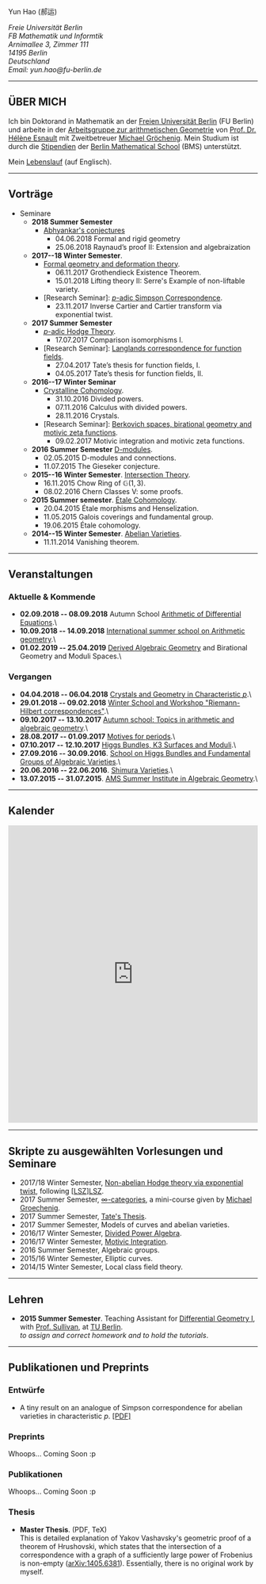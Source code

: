 <p>Yun Hao (郝运)</p>
<address style="white-space: nowrap;">
Freie Universität Berlin<br>
FB Mathematik und Informtik<br>
Arnimallee 3, Zimmer 111<br>
14195 Berlin<br>
Deutschland<br>
Email: yun.hao@fu-berlin.de
</address>

<!--<div class="medium-2 columns align-self-middle">
<img alt= "It's NOT me!" src="images/black.jpg" style="">\
</div>-->
<!--
Note the slash after the image tag.
It prevents the image to be enclosed in <p></p>. See Pandoc's documents.
-->

- - - - - - - - - -

## ÜBER MICH<!--<span id="to-replace-2"></span>-->

Ich bin <!--<span id="to-replace-1"></span>-->Doktorand in Mathematik an
der [Freien Universität Berlin][FUB] (FU Berlin) und arbeite in
der [Arbeitsgruppe zur arithmetischen Geometrie][AG] von
[Prof. Dr. Hélène Esnault][Esnault] mit Zweitbetreuer
[Michael Gröchenig][Michael].
Mein Studium ist durch die [Stipendien][scholarship]
der [Berlin Mathematical School][BMS] (BMS) unterstützt.

<!--Here is my [CV](#). To know more, see [about](#).-->

Mein [Lebenslauf][CV] (auf Englisch).


<!--
<style>
/*
PDFObject appends the classname "pdfobject-container" to the target element.
This enables you to style the element differently depending on whether the embed was successful.
In this example, a successful embed will result in a large box.
A failed embed will not have dimensions specified, so you don't see an oddly large empty box.
*/

.pdfobject-container {
	width: 100%;
	height: 600px;
	margin: 2em 0;
}

.pdfobject { border: solid 1px #666; }
#results { padding: 1rem; }
.hidden { display: none; }
.success { color: #4F8A10; background-color: #DFF2BF; }
.fail { color: #D8000C; background-color: #FFBABA; }
</style>


<div class="large reveal" id="exampleModal1" data-reveal>
<button class="close-button" data-close aria-label="Close modal" type="button">
<span aria-hidden="true">&times;</span>
</button>
<div id="results" class="hidden"></div>
<div id="pdf"></div>
</div>

<p><span class="embed-link" data-open="exampleModal1">Click me for a modal</span></p>

<script>
document.querySelector(".embed-link").addEventListener("click", function (e){
e.preventDefault();
this.setAttribute("class", "hidden");
var options = {
	pdfOpenParams: {
		navpanes: 0,
		toolbar: 0,
		statusbar: 0,
		pagemode: "none",
		view: "FitV"
	},
    forcePDFJS: true,
	PDFJS_URL: "/vendor/pdfjs/web/viewer.html"
};

var myPDF = PDFObject.embed("/files/CV-20171116.pdf", "#pdf", options);
var el = document.querySelector("#results");
el.setAttribute("class", (myPDF) ? "success" : "fail");
el.innerHTML = (myPDF) ? "PDFObject successfully added an &lt;embed> element to the page!" : "Uh-oh, the embed didn't work.";
});
</script>
-->

- - - - - - - - - -

## Vorträge
* Seminare
    - **2018 Summer Semester**
        + [Abhyankar's conjectures][AbhyankarConj]
            * 04.06.2018    Formal and rigid geometry
            * 25.06.2018    Raynaud’s proof II: Extension and algebraization
    - **2017--18 Winter Semester**.
	    + [Formal geometry and deformation theory][formalanddefomation].
		    * 06.11.2017    Grothendieck Existence Theorem.
            * 15.01.2018    Lifting theory II: Serre's Example of non-liftable variety.
	    + [Research Seminar]: [$p$-adic Simpson Correspondence][padicsimpson].
            * 23.11.2017    Inverse Cartier and Cartier transform via exponential twist.
    - **2017 Summer Semester**
        + [$p$-adic Hodge Theory][padichodge].
            * 17.07.2017    Comparison isomorphisms I.
        + [Research Seminar]: [Langlands correspondence for function fields][geomlanglands].
            * 27.04.2017    Tate’s thesis for function fields, I.
            * 04.05.2017    Tate’s thesis for function fields, II.
    - **2016--17 Winter Seminar** 
        + [Crystalline Cohomology][Crystalline].
            * 31.10.2016    Divided powers.
            * 07.11.2016    Calculus with divided powers.
            * 28.11.2016    Crystals.
        + [Research Seminar]: [Berkovich spaces, birational geometry and motivic zeta functions][Berkovich].
            * 09.02.2017    Motivic integration and motivic zeta functions.
    - **2016 Summer Semester** [D-modules][dmod].
        + 02.05.2015    D-modules and connections.
        + 11.07.2015    The Gieseker conjecture.
    - **2015--16 Winter Semester**. [Intersection Theory][intersection].
        + 16.11.2015    Chow Ring of $\mathbb{G}(1,3)$.
        + 08.02.2016    Chern Classes V: some proofs.
    - **2015 Summer semester**. [Étale Cohomology][etale].
        + 20.04.2015    Étale morphisms and Henselization.
        + 11.05.2015    Galois coverings and fundamental group.
        + 19.06.2015    Étale cohomology.
    - **2014--15 Winter Semester**. [Abelian Varieties][abv].
        + 11.11.2014    Vanishing theorem.

- - - - - - - - - -

## Veranstaltungen

### Aktuelle \& Kommende

* **02.09.2018 -- 08.09.2018** Autumn School [Arithmetic of Differential Equations][Łukęcin].\
  <!--Łukęcin, Poland-->
* **10.09.2018 -- 14.09.2018** [International summer school on Arithmetic geometry][Salerno].\
  <!--Università degli Studi di Salerno.-->
* **01.02.2019 -- 25.04.2019** [Derived Algebraic Geometry][MSRI1] and Birational Geometry and Moduli Spaces.\
  <!--MSRI, Berkeley, CA, USA-->

### Vergangen

* **04.04.2018 -- 06.04.2018** [Crystals and Geometry in Characteristic $p$][Munich].\
  <!--Technische Universität München.-->
* **29.01.2018 -- 09.02.2018** [Winter School and Workshop "Riemann-Hilbert correspondences"][Padua].\
  <!--Università degli Studi di Padova.-->
* **09.10.2017 -- 13.10.2017** [Autumn school: Topics in arithmetic and algebraic geometry][Mainz].\
  <!--Johannes Gutenberg-Universität Mainz.-->
* **28.08.2017 -- 01.09.2017** [Motives for periods][periods].\
  <!--[Freie Universität Berlin][FUB].-->
* **07.10.2017 -- 12.10.2017** [Higgs Bundles, K3 Surfaces and Moduli][higssk3moduli].\
  <!--[Humboldt Universität zu Berlin][HUB].-->
* **27.09.2016 -- 30.09.2016**. [School on Higgs Bundles and Fundamental Groups of Algebraic Varieties][Higgs].\
  <!--[Universität Duisburg-Essen][UniDuisburgEssen], Campus Essen.-->
* **20.06.2016 -- 22.06.2016**. [Shimura Varieties][leidenshimura].\
  <!--[Leiden University][leidenu].-->
* **13.07.2015 -- 31.07.2015**. [AMS Summer Institute in Algebraic Geometry][Utah].\
  <!--University of Utah, Salt Lake City, Utah, USA.-->
<!--
* **03.03.2014 -- 14.03.2015**. [Jürgen-Ehlers-Frühjahrsschule "Gravitationsphysik"][GR] 2014.\
  [Max Planck Institute for Gravitational Physics (Albert Einstein Institute)][AEI], Potsdam-Golm.
* **02.2013 -- 06.2013**. [The 5th Enhanced Program for Graduate Study][BICMREPGS].\
  [Beijing International Center for Mathematical Research][BICMR] & Peking University, Beijing.
-->

  
- - - - - - - - - -

## Kalender

<iframe src="https://calendar.google.com/calendar/embed?height=600&amp;wkst=1&amp;bgcolor=%23FFFFFF&amp;src=haoyun.math%40gmail.com&amp;color=%231B887A&amp;src=u354c8kmu0gsrq8atp62tg12mg%40group.calendar.google.com&amp;color=%2323164E&amp;src=lrar0s9cenincff62vcsv1hoq8%40group.calendar.google.com&amp;color=%23B1440E&amp;src=en.german%23holiday%40group.v.calendar.google.com&amp;color=%2329527A&amp;ctz=Europe%2FBerlin" style="border-width:0; width:100%; height:600px;"></iframe>

- - - - - - - - - -

## Skripte zu ausgewählten Vorlesungen und Seminare

* 2017/18 Winter Semester,
  [Non-abelian Hodge theory via exponential twist][notes-LSZ],
  following [[LSZ]][LSZ].
* 2017 Summer Semester, [$\infty$-categories][notes-infcat],
  a mini-course given by [Michael Groechenig][Michael].
* 2017 Summer Semester, [Tate's Thesis][notes-TatesThesis].
* 2017 Summer Semester, Models of curves and abelian varieties.
* 2016/17 Winter Semester, [Divided Power Algebra][notes-pd].
* 2016/17 Winter Semester, [Motivic Integration][notes-motivicint].
* 2016 Summer Semester, Algebraic groups.
* 2015/16 Winter Semester, Elliptic curves.
* 2014/15 Winter Semester, Local class field theory.

<!--Mehr gibt es unter [/s/notes/](/s/notes/) und [/n/](/n/).-->

- - - - - - - - - -

## Lehren

* **2015 Summer Semester**. Teaching Assistant for [Differential Geometry I][DG], with [Prof. Sullivan][Sullivan], at [TU Berlin][TUB].\
    *to assign and correct homework and to hold the tutorials*.

- - - - - - - - - - -

## Publikationen und Preprints

### Entwürfe

* A tiny result on an analogue of Simpson correspondence for abelian varieties
 in characteristic $p$. [[PDF]](/files/17SS-Simpson-Correspondence-AV-char-p.pdf)

### Preprints
Whoops... Coming Soon :p

### Publikationen
Whoops... Coming Soon :p

### Thesis

* **Master Thesis**. (PDF, TeX)\
This is detailed explanation of Yakov Vashavsky's geometric proof of
a theorem of Hrushovski, which states that the intersection of
a correspondence with a graph of a sufficiently large power of
Frobenius is non-empty ([arXiv:1405.6381][Vashavsky]).
Essentially, there is no original work by myself.



<!-- PEOPLE -->
[Esnault]://www.mi.fu-berlin.de/users/esnault/
[Maryna]: //www.math.hu-berlin.de/~viazovsm/index.html
[Michael]: //page.mi.fu-berlin.de/groemich/
[Sullivan]: http://page.math.tu-berlin.de/~sullivan/

<!-- INSTITUTE -->
[AEI]: //www.aei.mpg.de/
[BMS]: //www.math-berlin.de
[BICMR]: http://www.bicmr.org/
[FUB]://www.fu-berlin.de/
[HUB]: //www.hu-berlin.de/
[leidenu]://www.universiteitleiden.nl/
[NSF]: //www.nsf.gov/
[TUB]: //www.tu-berlin.de/
[UniDuisburgEssen]: //www.uni-due.de/

[AG]: //www.mi.fu-berlin.de/en/math/groups/arithmetic_geometry/index.html


<!-- Baby seminars -->
[abv]: //www.mi.fu-berlin.de/users/elenalavanda/ab_var2.html
[dmod]://pub.math.leidenuniv.nl/~zomervruchtw/2016-dmod/
[formalanddefomation]: //www.mi.fu-berlin.de/users/castillejo/formal-schemes
[Crystalline]: //page.mi.fu-berlin.de/katsief/crys.html
[etale]://www.mi.fu-berlin.de/users/elenalavanda/etcohm.html
[intersection]: /seminars/15WS-Intersection-Theory/
[padichodge]: //www.mi.fu-berlin.de/users/tanyasrivas/p-adichodgetheory.html
[AbhyankarConj]: //page.mi.fu-berlin.de/daddezio/abhyankar.php

<!-- Research seminars -->
[Berkovich]://www.mi.fu-berlin.de/en/math/groups/arithmetic_geometry/research_seminar/berkovich_wise1617.html
[geomlanglands]: //www.mi.fu-berlin.de/en/math/groups/arithmetic_geometry/research_seminar/langlands_sose17.html
[Liedtke]: //www.mi.fu-berlin.de/en/math/groups/arithmetic_geometry/research_seminar/k3_wise1516.html
[motivic]: //www.mi.fu-berlin.de/en/math/groups/arithmetic_geometry/research_seminar/motives_sose16.html
[de Jong-He-Starr]: //www.mi.fu-berlin.de/en/math/groups/arithmetic_geometry/research_seminar/sections_sose15.html
[padicsimpson]: //www.mi.fu-berlin.de/en/math/groups/arithmetic_geometry/research_seminar/simpson_wise1718.html

<!-- Courses -->
[DG]: http://www3.math.tu-berlin.de/geometrie/Lehre/SS15/DGI/
[deformation]: //www2.mathematik.hu-berlin.de/~kemenymi/teaching/deformation-theory.html
[TF]: //www.math.hu-berlin.de/~viazovsm/teachingSS15_theta.html
[smatrix]: //www2.mathematik.hu-berlin.de/~kreimer/teaching/introQFTOut/
[modulispacesandgit]: //userpage.fu-berlin.de/hoskins/moduli_and_GIT.html
[alggrp]: //www.math.fu-berlin.de/users/lei/algebraische%20Gruppen.html
[ellipticcurves]://www.mi.fu-berlin.de/users/ruelling/EC.html

<!-- CONFERENCES -->
[BICMREPGS]: http://www.bicmr.org/content/page/25.html
[GR]: http://ferienkurs.aei.mpg.de/
[higssk3moduli]://www2.mathematik.hu-berlin.de/~alggeo-webadmin/events/HBKM/conference.php
[Higgs]: http://higgs2016.sfb45.de/
[leidenshimura]: //www.math.leidenuniv.nl/~wzomervr/2016-shimura/
[Mainz]: //www.agtz.mathematik.uni-mainz.de/arakelov-geometrie/junior-prof-dr-ariyan-javanpeykar/autumn-school-topics-in-arithmetic-and-algebraic-geometry/
[periods]: http://javier.fresan.perso.math.cnrs.fr/berlin.html
[utah]: //sites.google.com/site/2015summerinstitute/
[Padua]: //events.math.unipd.it/rh2018/
[Munich]: //sites.google.com/view/crystalgeometrymunich
[Salerno]: //www.staff.uni-mainz.de/dfesti/SummerSchool2018/
[MSRI1]: //www.msri.org/programs/306
[Łukęcin]: //www.impan.pl/~vat/lukecin.html

<!-- ARTICLES -->
[Vashavsky]: //arxiv.org/abs/1405.6381
[LSZ]: //dx.doi.org/10.4310/MRL.2015.v22.n3.a12


<!-- NOTES -->
[notes-LSZ]: /files/17WS-FS-LanShengZuo.pdf
[notes-LSZ]: #
[notes-infcat]: /files/17SS-Infinity-Categories.pdf
[notes-TatesThesis]: /files/17SS-FS-Tates-Thesis.pdf
[notes-pd]: /files/16WS-Divided-Power-Crystal.pdf
[notes-motivicint]: /files/16WS-FS-Motivic-Integration.pdf

<!-- OTHERS -->
[CV]: /files/CV-20180126.pdf
[masterthesis]: /files/master-thesis.pdf
[masterthesissrc]: //raw.githubusercontent.com/haoyun/master-thesis/master/main.tex
[scholarship]: //www.math-berlin.de/students/financing-your-phd
